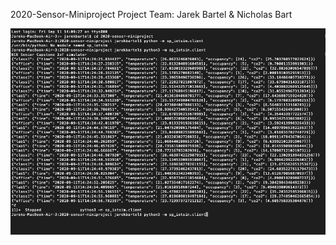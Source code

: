 2020-Sensor-Miniproject
Project Team: Jarek Bartel & Nicholas Bart

![Title](https://github.com/jarekab/images/blob/master/Screen%20Shot%202020-09-11%20at%2014.25.55.png)





